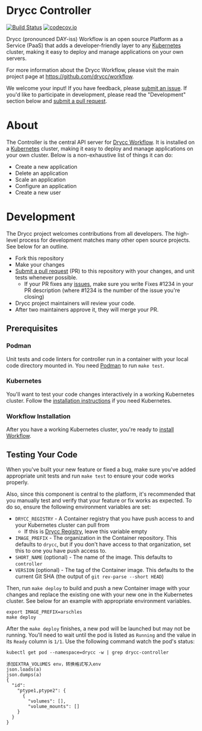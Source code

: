 # Drycc Controller

[![Build Status](https://woodpecker.drycc.cc/api/badges/drycc/controller/status.svg)](https://woodpecker.drycc.cc/drycc/controller)
[![codecov.io](https://codecov.io/github/drycc/controller/coverage.svg?branch=main)](https://codecov.io/github/drycc/controller?branch=main)

Drycc (pronounced DAY-iss) Workflow is an open source Platform as a Service (PaaS) that adds a developer-friendly layer to any [Kubernetes](http://kubernetes.io) cluster, making it easy to deploy and manage applications on your own servers.

For more information about the Drycc Workflow, please visit the main project page at https://github.com/drycc/workflow.

We welcome your input! If you have feedback, please [submit an issue][issues]. If you'd like to participate in development, please read the "Development" section below and [submit a pull request][prs].

# About

The Controller is the central API server for [Drycc Workflow][workflow]. It is installed on a [Kubernetes](http://kubernetes.io) cluster, making it easy to deploy and manage applications on your own cluster. Below is a non-exhaustive list of things it can do:

* Create a new application
* Delete an application
* Scale an application
* Configure an application
* Create a new user

# Development

The Drycc project welcomes contributions from all developers. The high-level process for development matches many other open source projects. See below for an outline.

* Fork this repository
* Make your changes
* [Submit a pull request][prs] (PR) to this repository with your changes, and unit tests whenever possible.
  * If your PR fixes any [issues][issues], make sure you write Fixes #1234 in your PR description (where #1234 is the number of the issue you're closing)
* Drycc project maintainers will review your code.
* After two maintainers approve it, they will merge your PR.

## Prerequisites

### Podman

Unit tests and code linters for controller run in a container with your local code directory
mounted in. You need [Podman][] to run `make test`.

### Kubernetes

You'll want to test your code changes interactively in a working Kubernetes cluster. Follow the
[installation instructions][install-k8s] if you need Kubernetes.

### Workflow Installation

After you have a working Kubernetes cluster, you're ready to [install Workflow](https://drycc.com/docs/workflow/installing-workflow/).

## Testing Your Code

When you've built your new feature or fixed a bug, make sure you've added appropriate unit tests and run `make test` to ensure your code works properly.

Also, since this component is central to the platform, it's recommended that you manually test and verify that your feature or fix works as expected. To do so, ensure the following environment variables are set:

* `DRYCC_REGISTRY` - A Container registry that you have push access to and your Kubernetes cluster can pull from
  * If this is [Drycc Registry](https://registry.drycc.cc/), leave this variable empty
* `IMAGE_PREFIX` - The organization in the Container repository. This defaults to `drycc`, but if you don't have access to that organization, set this to one you have push access to.
* `SHORT_NAME` (optional) - The name of the image. This defaults to `controller`
* `VERSION` (optional) - The tag of the Container image. This defaults to the current Git SHA (the output of `git rev-parse --short HEAD`)

Then, run `make deploy` to build and push a new Container image with your changes and replace the existing one with your new one in the Kubernetes cluster. See below for an example with appropriate environment variables.

```console
export IMAGE_PREFIX=arschles
make deploy
```

After the `make deploy` finishes, a new pod will be launched but may not be running. You'll need to wait until the pod is listed as `Running` and the value in its `Ready` column is `1/1`. Use the following command watch the pod's status:

```console
kubectl get pod --namespace=drycc -w | grep drycc-controller
```

[install-k8s]: https://kubernetes.io/docs/setup/pick-right-solution
[issues]: https://github.com/drycc/controller/issues
[prs]: https://github.com/drycc/controller/pulls
[workflow]: https://github.com/drycc/workflow
[Podman]: https://podman.io/


```
添加EXTRA_VOLUMES env，转换格式写入env
json.loads(a)
json.dumps(a)
{
  "id":
    "ptype1,ptype2": {
      {
        "volumes": [], 
        "volume_mounts": []
    }
  }
}
```